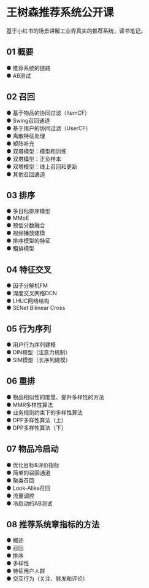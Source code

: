 # 王树森推荐系统公开课
基于小红书的场景讲解工业界真实的推荐系统，读书笔记。

## 01 概要
● 推荐系统的链路  
● AB测试  

## 02 召回
● 基于物品的协同过滤（ItemCF）  
● Swing召回通道  
● 基于用户的协同过滤（UserCF）  
● 离散特征处理  
● 矩阵补充  
● 双塔模型：模型和训练  
● 双塔模型：正负样本  
● 双塔模型：线上召回和更新  
● 其他召回通道  

## 03 排序
● 多目标排序模型  
● MMoE  
● 预估分数融合  
● 视频播放建模  
● 排序模型的特征  
● 粗排模型  

## 04 特征交叉
● 因子分解机FM  
● 深度交叉网络DCN  
● LHUC网络结构  
● SENet Bilinear Cross  

## 05 行为序列
● 用户行为序列建模  
● DIN模型（注意力机制）  
● SIM模型（长序列建模）  

## 06 重排
● 物品相似性的度量、提升多样性的方法  
● MMR多样性算法  
● 业务规则约束下的多样性算法  
● DPP多样性算法（上）  
● DPP多样性算法（下）  

## 07 物品冷启动
● 优化目标&评价指标  
● 简单的召回通道  
● 聚类召回  
● Look-Alike召回  
● 流量调控  
● 冷启动的AB测试  

## 08 推荐系统章指标的方法
● 概述  
● 召回  
● 排序  
● 多样性  
● 特征用户人群  
● 交互行为（关注、转发和评论）  


